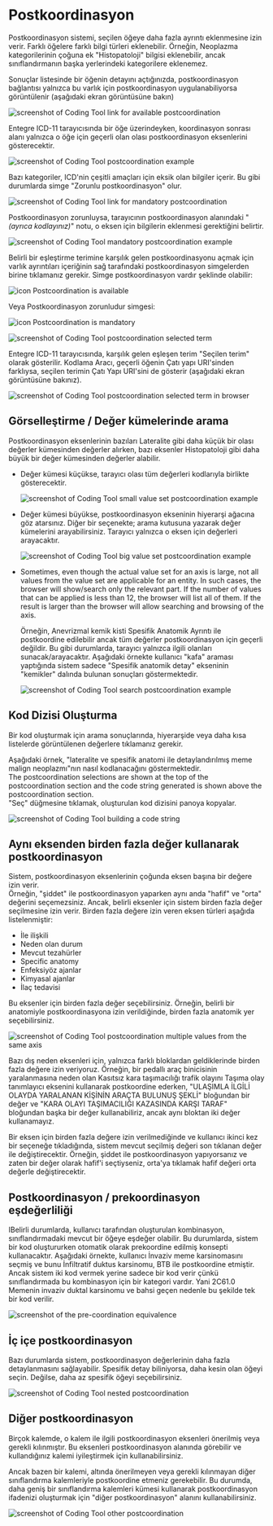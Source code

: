 ﻿# Postkoordinasyon    

Postkoordinasyon sistemi, seçilen öğeye daha fazla ayrıntı eklenmesine izin verir. Farklı öğelere farklı bilgi türleri eklenebilir. Örneğin, Neoplazma kategorilerinin çoğuna ek "Histopatoloji" bilgisi eklenebilir, ancak sınıflandırmanın başka yerlerindeki kategorilere eklenemez.

Sonuçlar listesinde bir öğenin detayını açtığınızda, postkoordinasyon bağlantısı yalnızca bu varlık için postkoordinasyon uygulanabiliyorsa görüntülenir (aşağıdaki ekran görüntüsüne bakın) 

![screenshot of Coding Tool link for available postcoordination](img/browser-available-postcoord-v4.png "Kodlama Aracı postkoordinasyon varsa bağlantısı")

Entegre ICD-11 tarayıcısında bir öğe üzerindeyken, koordinasyon sonrası alanı yalnızca o öğe için geçerli olan olası postkoordinasyon eksenlerini gösterecektir.

![screenshot of Coding Tool postcoordination example](img/postcoord-v4.png "Kodlama Aracı postkoordinasyon örneği")

Bazı kategoriler, ICD'nin çeşitli amaçları için eksik olan bilgiler içerir. Bu gibi durumlarda simge "Zorunlu postkoordinasyon" olur.    

![screenshot of Coding Tool link for mandatory postcoordination](img/browser-mandatory-postcoord-v4.png "Kodlama Aracı zorunlu postkoordinasyon bağlantısı")

Postkoordinasyon zorunluysa, tarayıcının postkoordinasyon alanındaki "*(ayrıca kodlayınız)*" notu, o eksen için bilgilerin eklenmesi gerektiğini belirtir.   

![screenshot of Coding Tool mandatory postcoordination example](img/postcoord-mandatory-v4.png "Kodlama Aracı zorunlu postkoordinasyon örneği")

Belirli bir eşleştirme terimine karşılık gelen postkoordinasyonu açmak için varlık ayrıntıları içeriğinin sağ tarafındaki postkoordinasyon simgelerden birine tıklamanız gerekir. 
Simge postkoordinasyon vardır şeklinde olabilir:

![icon Postcoordination is available](img/icon-pa-v4.png "Postkoordinasyon vardır simgesi")

Veya Postkoordinasyon zorunludur simgesi: 

![icon Postcoordination is mandatory](img/icon-pr-v4.png "Postkoordinasyon zorunludur simgesi")

![screenshot of Coding Tool postcoordination selected term](img/postcoord-selected-term-v4.png "Kodlama Aracı seçilen terim postkoordinasyonu")

Entegre ICD-11 tarayıcısında, karşılık gelen eşleşen terim "Seçilen terim" olarak gösterilir. Kodlama Aracı, geçerli öğenin Çatı yapı URI'sinden farklıysa, seçilen terimin Çatı Yapı URI'sini de gösterir (aşağıdaki ekran görüntüsüne bakınız).

![screenshot of Coding Tool postcoordination selected term in browser](img/postcoord-selected-term-in-browser-v4.png "Kodlama Aracı tarayıcıda seçilen terim postkooridasyonu")


## Görselleştirme / Değer kümelerinde arama

Postkoordinasyon eksenlerinin bazıları Lateralite gibi daha küçük bir olası değerler kümesinden değerler alırken, bazı eksenler Histopatoloji gibi daha büyük bir değer kümesinden değerler alabilir.

  - Değer kümesi küçükse, tarayıcı olası tüm değerleri kodlarıyla birlikte gösterecektir.

    ![screenshot of Coding Tool small value set postcoordination example](img/postcoord-small-v4.png "Kodlama Aracı küçük değer kümesi postkoordinasyon örneği")

  - Değer kümesi büyükse, postkoordinasyon ekseninin hiyerarşi ağacına göz atarsınız. Diğer bir seçenekte; arama kutusuna yazarak değer kümelerini arayabilirsiniz. Tarayıcı yalnızca o eksen için değerleri arayacaktır.     

    ![screenshot of Coding Tool big value set postcoordination example](img/postcoord-big-v4.png "Kodlama Aracı büyük değer kümesi postkoordinasyon örneği")
  
  - Sometimes, even though the actual value set for an axis is large, not all values from the value set are applicable for an entity. In such cases, the browser will show/search only the relevant part. If the number of values that can be applied is less than 12, the browser will list all of them. If the result is larger than the browser will allow searching and browsing of the axis.

    Örneğin, Anevrizmal kemik kisti Spesifik Anatomik Ayrıntı ile postkoordine edilebilir ancak tüm değerler postkoordinasyon için geçerli değildir. Bu gibi durumlarda, tarayıcı yalnızca ilgili olanları sunacak/arayacaktır. Aşağıdaki örnekte kullanıcı "kafa" araması yaptığında sistem sadece "Spesifik anatomik detay" ekseninin "kemikler" dalında bulunan sonuçları göstermektedir. 
    
    ![screenshot of Coding Tool search postcoordination example](img/postcoord-search-v4.png "Kodlalam Aracı arama postkoordinasyon örneği")


## Kod Dizisi Oluşturma

Bir kod oluşturmak için arama sonuçlarında, hiyerarşide veya daha kısa listelerde görüntülenen değerlere tıklamanız gerekir. 

Aşağıdaki örnek, "lateralite ve spesifik anatomi ile detaylandırılmış meme malign neoplazmı"nın nasıl kodlanacağını göstermektedir.     
The postcoordination selections are shown at the top of the postcoordination section and the code string generated is shown above the postcoordination section.     
"Seç" düğmesine tıklamak, oluşturulan kod dizisini panoya kopyalar.

![screenshot of Coding Tool building a code string](img/postcoord-build-v4.png "Kodlama Aracı kodlama dizisi oluşturma")


## Aynı eksenden birden fazla değer kullanarak postkoordinasyon

Sistem, postkoordinasyon eksenlerinin çoğunda eksen başına bir değere izin verir.      
Örneğin, "şiddet" ile postkoordinasyon yaparken aynı anda "hafif" ve "orta" değerini seçemezsiniz. Ancak, belirli eksenler için sistem birden fazla değer seçilmesine izin verir. Birden fazla değere izin veren eksen türleri aşağıda listelenmiştir:

- İle ilişkili
- Neden olan durum
- Mevcut tezahürler
- Specific anatomy
- Enfeksiyöz ajanlar
- Kimyasal ajanlar
- İlaç tedavisi

Bu eksenler için birden fazla değer seçebilirsiniz. Örneğin, belirli bir anatomiyle postkoordinasyona izin verildiğinde, birden fazla anatomik yer seçebilirsiniz.

![screenshot of Coding Tool postcoordination multiple values from the same axis](img/postcoord-multiple-v4.png "Kodlama Aracı aynı eksenden çok sayıda değerle postkoordinasyon")

Bazı dış neden eksenleri için, yalnızca farklı bloklardan geldiklerinde birden fazla değere izin veriyoruz.
Örneğin, bir pedallı araç binicisinin yaralanmasına neden olan Kasıtsız kara taşımacılığı trafik olayını Taşıma olay tanımlayıcı eksenini kullanarak postkoordine ederken, "ULAŞIMLA İLGİLİ OLAYDA YARALANAN KİŞİNİN ARAÇTA BULUNUŞ ŞEKLİ" bloğundan bir değer ve "KARA OLAYI TAŞIMACILIĞI KAZASINDA KARŞI TARAF" bloğundan başka bir değer kullanabiliriz, ancak aynı bloktan iki değer kullanamayız.

Bir eksen için birden fazla değere izin verilmediğinde ve kullanıcı ikinci kez bir seçeneğe tıkladığında, sistem mevcut seçilmiş değeri son tıklanan değer ile değiştirecektir. Örneğin, şiddet ile postkoordinasyon yapıyorsanız ve zaten bir değer olarak hafif'i seçtiyseniz, orta'ya tıklamak hafif değeri orta değerle değiştirecektir. 


## Postkoordinasyon / prekoordinasyon eşdeğerliliği

IBelirli durumlarda, kullanıcı tarafından oluşturulan kombinasyon, sınıflandırmadaki mevcut bir öğeye eşdeğer olabilir. Bu durumlarda, sistem bir kod oluştururken otomatik olarak prekoordine edilmiş konsepti kullanacaktır. Aşağıdaki örnekte, kullanıcı İnvaziv meme karsinomasını seçmiş ve bunu İnfiltratif duktus karsinomu, BTB ile postkoordine etmiştir. Ancak sistem iki kod vermek yerine sadece bir kod verir çünkü sınıflandırmada bu kombinasyon için bir kategori vardır. Yani 2C61.0 Memenin invaziv duktal karsinomu ve bahsi geçen nedenle bu şekilde tek bir kod verilir. 

![screenshot of the pre-coordination equivalence](img/pre-coordination.png "Pre-coordination equivalence")


## İç içe postkoordinasyon

Bazı durumlarda sistem, postkoordinasyon değerlerinin daha fazla detaylanmasını sağlayabilir. Spesifik detay biliniyorsa, daha kesin olan öğeyi seçin. Değilse, daha az spesifik öğeyi seçebilirsiniz.

![screenshot of Coding Tool nested postcoordination](img/postcoord-nested-v4.png "Kodlama Aracı iç içe postkoordinasyon")


## Diğer postkoordinasyon

Birçok kalemde, o kalem ile ilgili postkoordinasyon eksenleri önerilmiş veya gerekli kılınmıştır. Bu eksenleri postkoordinasyon alanında görebilir ve kullandığınız kalemi iyileştirmek için kullanabilirsiniz.

Ancak bazen bir kalemi, altında önerilmeyen veya gerekli kılınmayan diğer sınıflandırma kalemleriyle postkoordine etmeniz gerekebilir. Bu durumda, daha geniş bir sınıflandırma kalemleri kümesi kullanarak postkoordinasyon ifadenizi oluşturmak için "diğer postkoordinasyon" alanını kullanabilirsiniz.

![screenshot of Coding Tool other postcoordination](img/other-postcoordination.png "Coding Tool other postcoordination")